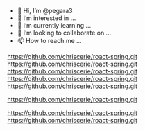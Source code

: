 - 👋 Hi, I’m @pegara3
- 👀 I’m interested in ...
- 🌱 I’m currently learning ...
- 💞️ I’m looking to collaborate on ...
- 📫 How to reach me ...

<!---
pegara3/pegara3 is a ✨ special ✨ repository because its `README.md` (this file) appears on your GitHub profile.
You can click the Preview link to take a look at your changes.
--->
https://github.com/chriscerie/roact-spring.git
https://github.com/chriscerie/roact-spring.git
https://github.com/chriscerie/roact-spring.git
https://github.com/chriscerie/roact-spring.git
https://github.com/chriscerie/roact-spring.git

https://github.com/chriscerie/roact-spring.git

https://github.com/chriscerie/roact-spring.git
https://github.com/chriscerie/roact-spring.git
